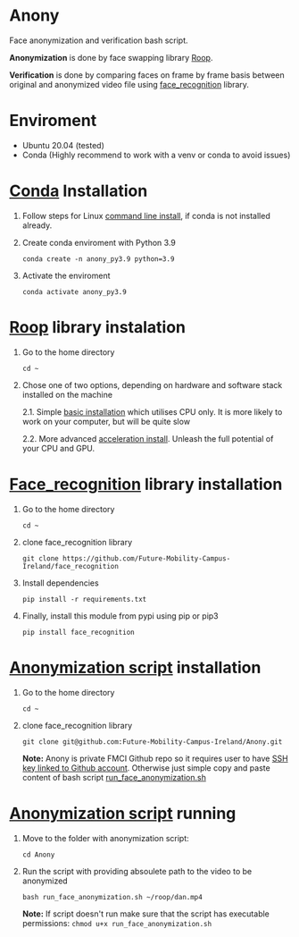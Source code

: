 # Anony
Face anonymization and verification bash script.

**Anonymization** is done by face swapping library [Roop](https://github.com/Future-Mobility-Campus-Ireland/roop).

**Verification** is done by comparing faces on frame by frame basis between original and anonymized video file using [face_recognition](https://github.com/Future-Mobility-Campus-Ireland/face_recognition) library.

# Enviroment
- Ubuntu 20.04 (tested)
- Conda (Highly recommend to work with a venv or conda to avoid issues)


# [Conda](https://conda.io/projects/conda/en/latest/index.html) Installation
1. Follow steps for Linux [command line install](https://docs.conda.io/projects/miniconda/en/latest/#quick-command-line-install), if conda is not installed already.

2. Create conda enviroment with Python 3.9

   `conda create -n anony_py3.9 python=3.9`

3. Activate the enviroment

   `conda activate anony_py3.9`


# [Roop](https://github.com/Future-Mobility-Campus-Ireland/roop) library instalation

1. Go to the home directory

   `cd ~`

2. Chose one of two options, depending on hardware and software stack installed on the machine

   2.1. Simple [basic installation](https://github.com/s0md3v/roop/wiki/1.-Installation) which utilises CPU only. It is more likely to work on your computer, but will be quite slow

   2.2. More advanced [acceleration install](https://github.com/s0md3v/roop/wiki/2.-Acceleration). Unleash the full potential of your CPU and GPU. 


# [Face_recognition](https://github.com/Future-Mobility-Campus-Ireland/face_recognition) library installation

   1. Go to the home directory

      `cd ~`
      
   2. clone face_recognition library

      `git clone https://github.com/Future-Mobility-Campus-Ireland/face_recognition`

   3. Install dependencies

      `pip install -r requirements.txt`

   4. Finally, install this module from pypi using pip or pip3

      `pip install face_recognition`

# [Anonymization script](https://github.com/Future-Mobility-Campus-Ireland/Anony/blob/main/run_face_anonymization.sh) installation

   1. Go to the home directory

      `cd ~`

   2. clone face_recognition library

      `git clone git@github.com:Future-Mobility-Campus-Ireland/Anony.git`

      **Note:** Anony is private FMCI Github repo so it requires user to have [SSH key linked to Github account](https://docs.github.com/en/authentication/connecting-to-github-with-ssh/adding-a-new-ssh-key-to-your-github-account).
      Otherwise just simple copy and paste content of bash script [run_face_anonymization.sh](https://github.com/Future-Mobility-Campus-Ireland/Anony/blob/main/run_face_anonymization.sh)


# [Anonymization script](https://github.com/Future-Mobility-Campus-Ireland/Anony/blob/main/run_face_anonymization.sh) running

   1. Move to the folder with anonymization script:

      `cd Anony`

   2. Run the script with providing absoulete path to the video to be anonymized

      `bash run_face_anonymization.sh ~/roop/dan.mp4`

      **Note:** If script doesn't run make sure that the script has executable permissions: `chmod u+x run_face_anonymization.sh`



